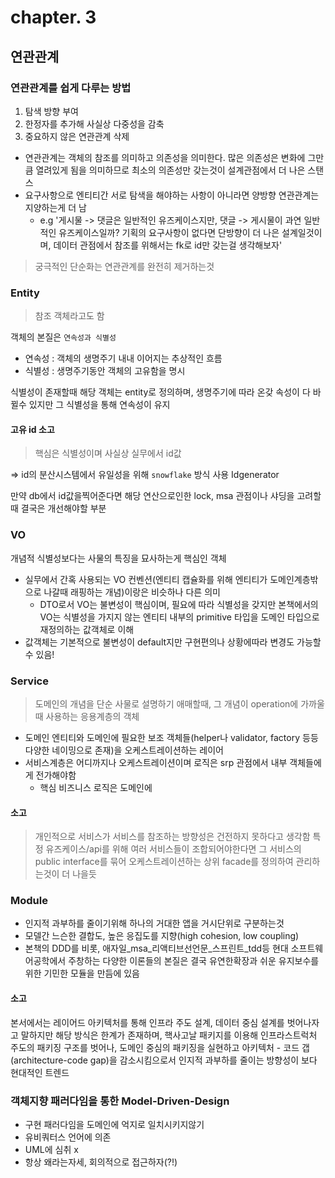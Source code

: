 # chapter. 3
## 연관관계
### 연관관계를 쉽게 다루는 방법
1. 탐색 방향 부여
2. 한정자를 추가해 사실상 다중성을 감축
3. 중요하지 않은 연관관계 삭제

- 연관관계는 객체의 참조를 의미하고 의존성을 의미한다. 많은 의존성은 변화에 그만큼 열려있게 됨을 의미하므로 최소의 의존성만 갖는것이 설계관점에서 더 나은 스탠스
- 요구사항으로 엔티티간 서로 탐색을 해야하는 사항이 아니라면 양방향 연관관계는 지양하는게 더 남
  - e.g '게시물 -> 댓글은 일반적인 유즈케이스지만, 댓글 -> 게시물이 과연 일반적인 유즈케이스일까? 기획의 요구사항이 없다면 단방향이 더 나은 설계일것이며, 데이터 관점에서 참조를 위해서는 fk로 id만 갖는걸 생각해보자'

> 궁극적인 단순화는 연관관계를 완전히 제거하는것

### Entity
> 참조 객체라고도 함

객체의 본질은 `연속성과 식별성`

- 연속성 : 객체의 생명주기 내내 이어지는 추상적인 흐름
- 식별성 : 생명주기동안 객체의 고유함을 명시

식별성이 존재할때 해당 객체는 entity로 정의하며, 생명주기에 따라 온갖 속성이 다 바뀔수 있지만 그 식별성을 통해 연속성이 유지


#### 고유 id 소고

> 핵심은 식별성이며 사실상 실무에서 id값

=> id의 분산시스템에서 유일성을 위해 `snowflake` 방식 사용 Idgenerator

만약 db에서 id값을찍어준다면 해당 연산으로인한 lock, msa 관점이나 샤딩을 고려할때 결국은 개선해야할 부분

### VO

개념적 식별성보다는 사물의 특징을 묘사하는게 핵심인 객체

- 실무에서 간혹 사용되는 VO 컨벤션(엔티티 캡슐화를 위해 엔티티가 도메인계층밖으로 나갈때 래핑하는 개념)이랑은 비슷하나 다른 의미
  - DTO로서 VO는 불변성이 핵심이며, 필요에 따라 식별성을 갖지만 본책에서의 VO는 식별성을 가지지 않는 엔티티 내부의 primitive 타입을 도메인 타입으로 재정의하는 값객체로 이해
- 값객체는 기본적으로 불변성이 default지만 구현편의나 상황에따라 변경도 가능할 수 있음!



### Service 

> 도메인의 개념을 단순 사물로 설명하기 애매할때, 그 개념이 operation에 가까울때 사용하는 응용계층의 객체

- 도메인 엔티티와 도메인에 필요한 보조 객체들(helper나 validator, factory 등등 다양한 네이밍으로 존재)을 오케스트레이션하는 레이어
- 서비스계층은 어디까지나 오케스트레이션이며 로직은 srp 관점에서 내부 객체들에게 전가해야함
  - 핵심 비즈니스 로직은 도메인에

#### 소고

> 개인적으로 서비스가 서비스를 참조하는 방향성은 건전하지 못하다고 생각함
> 특정 유즈케이스/api를 위해 여러 서비스들이 조합되어야한다면 그 서비스의 public interface를 묶어 오케스트레이션하는 상위 facade를 정의하여 관리하는것이 더 나을듯

### Module

- 인지적 과부하를 줄이기위해 하나의 거대한 앱을 거시단위로 구분하는것
- 모델간 느슨한 결합도, 높은 응집도를 지향(high cohesion, low coupling)
- 본책의 DDD를 비롯, 애자일_msa_리액티브선언문_스프린트_tdd등 현대 소프트웨어공학에서 주창하는 다양한 이론들의 본질은 결국 유연한확장과 쉬운 유지보수를 위한 기민한 모듈을 만듬에 있음

#### 소고

본서에서는 레이어드 아키텍처를 통해 인프라 주도 설계, 데이터 중심 설계를 벗어나자고 말하지만 해당 방식은 한계가 존재하며, 핵사고날 패키지를 이용해 인프라스트럭처 주도의 패키징 구조를 벗어나, 도메인 중심의 패키징을 실현하고 아키텍처 - 코드 갭(architecture-code gap)을 감소시킴으로서 인지적 과부하를 줄이는 방향성이 보다 현대적인 트렌드


### 객체지향 패러다임을 통한 Model-Driven-Design

- 구현 패러다임을 도메인에 억지로 일치시키지않기
- 유비쿼터스 언어에 의존
- UML에 심취 x
- 항상 왜라는자세, 회의적으로 접근하자(?!)




